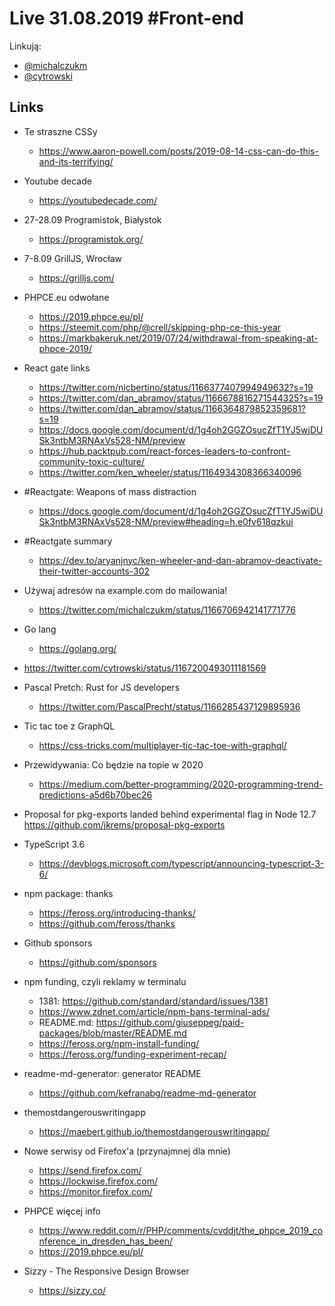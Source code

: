 # Live 31.08.2019 #Front-end

Linkują:
* [@michalczukm](https://twitter.com/michalczukm)
* [@cytrowski](https://twitter.com/cytrowski)

## Links

* Te straszne CSSy
  * https://www.aaron-powell.com/posts/2019-08-14-css-can-do-this-and-its-terrifying/
* Youtube decade
  * https://youtubedecade.com/
* 27-28.09 Programistok, Białystok
  * https://programistok.org/
* 7-8.09 GrillJS, Wrocław
  * https://grilljs.com/
* PHPCE.eu odwołane
  * https://2019.phpce.eu/pl/
  * https://steemit.com/php/@crell/skipping-php-ce-this-year
  * https://markbakeruk.net/2019/07/24/withdrawal-from-speaking-at-phpce-2019/
* React gate links
  * https://twitter.com/nicbertino/status/1166377407994949632?s=19
  * https://twitter.com/dan_abramov/status/1166678816271544325?s=19
  * https://twitter.com/dan_abramov/status/1166364879852359681?s=19
  * https://docs.google.com/document/d/1g4oh2GGZOsucZfT1YJ5wjDUSk3ntbM3RNAxVs528-NM/preview
  * https://hub.packtpub.com/react-forces-leaders-to-confront-community-toxic-culture/
  * https://twitter.com/ken_wheeler/status/1164934308366340096
* #Reactgate: Weapons of mass distraction
  * https://docs.google.com/document/d/1g4oh2GGZOsucZfT1YJ5wjDUSk3ntbM3RNAxVs528-NM/preview#heading=h.e0fv618qzkui
* #Reactgate summary
  * https://dev.to/aryanjnyc/ken-wheeler-and-dan-abramov-deactivate-their-twitter-accounts-302
* Używaj adresów na example.com do mailowania!
  * https://twitter.com/michalczukm/status/1166706942141771776
* Go lang
  * https://golang.org/
* https://twitter.com/cytrowski/status/1167200493011181569
* Pascal Pretch: Rust for JS developers
  * https://twitter.com/PascalPrecht/status/1166285437129895936
* Tic tac toe z GraphQL
  * https://css-tricks.com/multiplayer-tic-tac-toe-with-graphql/
* Przewidywania: Co będzie na topie w 2020
  * https://medium.com/better-programming/2020-programming-trend-predictions-a5d6b70bec26
* Proposal for pkg-exports landed behind experimental flag in Node 12.7
  https://github.com/jkrems/proposal-pkg-exports

* TypeScript 3.6
  * https://devblogs.microsoft.com/typescript/announcing-typescript-3-6/
* npm package: thanks
  * https://feross.org/introducing-thanks/
  * https://github.com/feross/thanks
* Github sponsors
  * https://github.com/sponsors
* npm funding, czyli reklamy w terminalu
  * 1381: https://github.com/standard/standard/issues/1381
  * https://www.zdnet.com/article/npm-bans-terminal-ads/
  * README.md: https://github.com/giuseppeg/paid-packages/blob/master/README.md
  * https://feross.org/npm-install-funding/
  * https://feross.org/funding-experiment-recap/
* readme-md-generator: generator README
  * https://github.com/kefranabg/readme-md-generator
* themostdangerouswritingapp
  * https://maebert.github.io/themostdangerouswritingapp/
* Nowe serwisy od Firefox'a (przynajmnej dla mnie)
  * https://send.firefox.com/
  * https://lockwise.firefox.com/
  * https://monitor.firefox.com/
* PHPCE więcej info
  * https://www.reddit.com/r/PHP/comments/cvddjt/the_phpce_2019_conference_in_dresden_has_been/
  * https://2019.phpce.eu/pl/
* Sizzy - The Responsive Design Browser
  * https://sizzy.co/